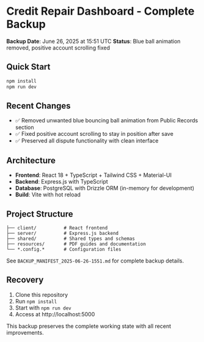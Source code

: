 # Credit Repair Dashboard - Complete Backup

**Backup Date**: June 26, 2025 at 15:51 UTC
**Status**: Blue ball animation removed, positive account scrolling fixed

## Quick Start
```bash
npm install
npm run dev
```

## Recent Changes
- ✅ Removed unwanted blue bouncing ball animation from Public Records section
- ✅ Fixed positive account scrolling to stay in position after save
- ✅ Preserved all dispute functionality with clean interface

## Architecture
- **Frontend**: React 18 + TypeScript + Tailwind CSS + Material-UI
- **Backend**: Express.js with TypeScript
- **Database**: PostgreSQL with Drizzle ORM (in-memory for development)
- **Build**: Vite with hot reload

## Project Structure
```
├── client/          # React frontend
├── server/          # Express.js backend
├── shared/          # Shared types and schemas
├── resources/       # PDF guides and documentation
└── *.config.*       # Configuration files
```

See `BACKUP_MANIFEST_2025-06-26-1551.md` for complete backup details.

## Recovery
1. Clone this repository
2. Run `npm install`
3. Start with `npm run dev`
4. Access at http://localhost:5000

This backup preserves the complete working state with all recent improvements.
